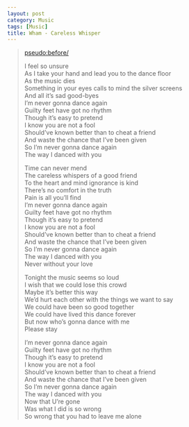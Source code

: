 ```yaml
---
layout: post
category: Music
tags: [Music]
title: Wham - Careless Whisper
---
```


<blockquote>

<pseudo:before/>

<p>I feel so unsure<br>As I take your hand and lead you to the dance floor<br>As the music dies<br>Something in your eyes calls to mind the silver screens<br>And all it’s sad good-byes<br>I’m never gonna dance again<br>Guilty feet have got no rhythm<br>Though it’s easy to pretend<br>I know you are not a fool<br>Should’ve known better than to cheat a friend<br>And waste the chance that I’ve been given<br>So I’m never gonna dance again<br>The way I danced with you
</p>

<p>Time can never mend<br>The careless whispers of a good friend<br>To the heart and mind ignorance is kind<br>There’s no comfort in the truth<br>Pain is all you’ll find<br>I’m never gonna dance again<br>Guilty feet have got no rhythm<br>Though it’s easy to pretend<br>I know you are not a fool<br>Should’ve known better than to cheat a friend<br>And waste the chance that I’ve been given<br>So I’m never gonna dance again<br>The way I danced with you<br>Never without your love
</p>

<p>Tonight the music seems so loud<br>I wish that we could lose this crowd<br>Maybe it’s better this way<br>We’d hurt each other with the things we want to say<br>We could have been so good together<br>We could have lived this dance forever<br>But now who’s gonna dance with me<br>Please stay
</p>

<p>I’m never gonna dance again<br>Guilty feet have got no rhythm<br>Though it’s easy to pretend<br>I know you are not a fool<br>Should’ve known better than to cheat a friend<br>And waste the chance that I’ve been given<br>So I’m never gonna dance again<br>The way I danced with you<br>Now that U’re gone<br>Was what I did is so wrong<br>So wrong that you had to leave me alone
</p>

</blockquote>
